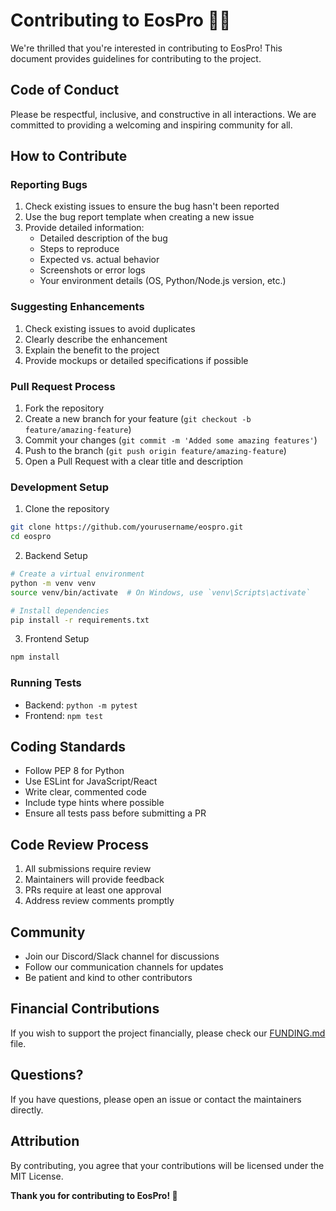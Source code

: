 # Contributing to EosPro 🚀💼

We're thrilled that you're interested in contributing to EosPro! This document provides guidelines for contributing to the project.

## Code of Conduct
Please be respectful, inclusive, and constructive in all interactions. We are committed to providing a welcoming and inspiring community for all.

## How to Contribute

### Reporting Bugs
1. Check existing issues to ensure the bug hasn't been reported
2. Use the bug report template when creating a new issue
3. Provide detailed information:
   - Detailed description of the bug
   - Steps to reproduce
   - Expected vs. actual behavior
   - Screenshots or error logs
   - Your environment details (OS, Python/Node.js version, etc.)

### Suggesting Enhancements
1. Check existing issues to avoid duplicates
2. Clearly describe the enhancement
3. Explain the benefit to the project
4. Provide mockups or detailed specifications if possible

### Pull Request Process
1. Fork the repository
2. Create a new branch for your feature (`git checkout -b feature/amazing-feature`)
3. Commit your changes (`git commit -m 'Added some amazing features'`)
4. Push to the branch (`git push origin feature/amazing-feature`)
5. Open a Pull Request with a clear title and description

### Development Setup
1. Clone the repository
```bash
git clone https://github.com/yourusername/eospro.git
cd eospro
```

2. Backend Setup
```bash
# Create a virtual environment
python -m venv venv
source venv/bin/activate  # On Windows, use `venv\Scripts\activate`

# Install dependencies
pip install -r requirements.txt
```

3. Frontend Setup
```bash
npm install
```

### Running Tests
- Backend: `python -m pytest`
- Frontend: `npm test`

## Coding Standards
- Follow PEP 8 for Python
- Use ESLint for JavaScript/React
- Write clear, commented code
- Include type hints where possible
- Ensure all tests pass before submitting a PR

## Code Review Process
1. All submissions require review
2. Maintainers will provide feedback
3. PRs require at least one approval
4. Address review comments promptly

## Community
- Join our Discord/Slack channel for discussions
- Follow our communication channels for updates
- Be patient and kind to other contributors

## Financial Contributions
If you wish to support the project financially, please check our [FUNDING.md](FUNDING.md) file.

## Questions?
If you have questions, please open an issue or contact the maintainers directly.

## Attribution
By contributing, you agree that your contributions will be licensed under the MIT License.

**Thank you for contributing to EosPro! 🎉**